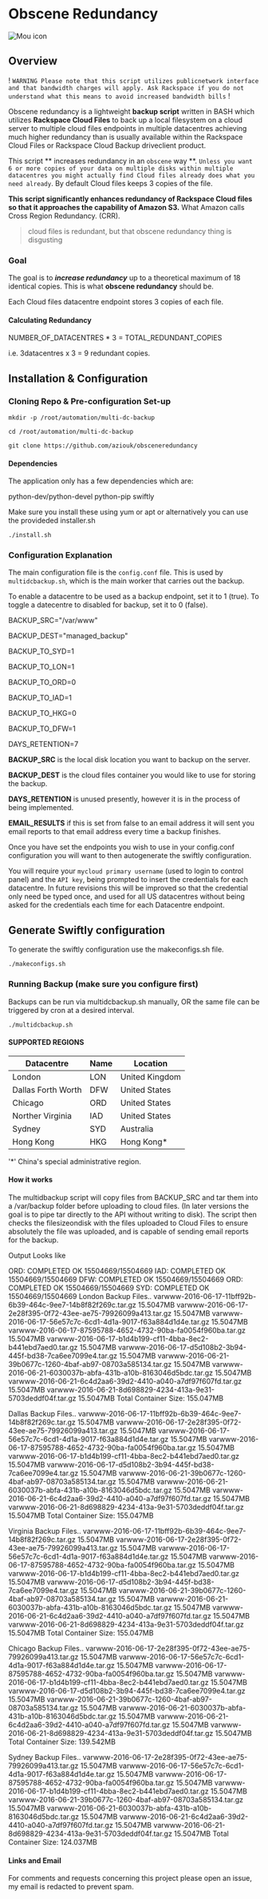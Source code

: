 # Obscene Redundancy

![Mou icon](http://i.imgur.com/sccHXFt.jpg)

## Overview

! `WARNING Please note that this script utilizes publicnetwork interface and that bandwidth charges will apply. Ask Rackspace if you do not understand what this means to avoid increased bandwidth bills` !

Obscene redundancy is a lightweight **backup script** written in BASH which utilizes **Rackspace Cloud Files** to back up a local filesystem on a cloud server to multiple cloud files endpoints in multiple datacentres achieving much higher redundancy than is usually available within the Rackspace Cloud Files or Rackspace Cloud Backup driveclient product.

This script ** increases redundancy in an `obscene` way **. `Unless you want 6 or more copies of your data on multiple disks within multiple datacentres you might actually find Cloud files already does what you need already`. By default Cloud files keeps 3 copies of the file.

**This script significantly enhances redundancy of Rackspace Cloud files so that it approaches the capability of Amazon S3.** What Amazon calls Cross Region Redundancy. (CRR).

> cloud files is redundant, but that obscene redundancy thing is disgusting

### Goal

The goal is to _**increase redundancy**_ up to a theoretical maximum of 18 identical copies. This is what **obscene redundancy** should be. 

Each Cloud files datacentre endpoint stores 3 copies of each file. 

#### Calculating Redundancy

NUMBER_OF_DATACENTRES * 3 = TOTAL_REDUNDANT_COPIES

i.e. 3datacentres x 3 = 9 redundant copies.

## Installation & Configuration

### Cloning Repo & Pre-configuration Set-up

`mkdir -p /root/automation/multi-dc-backup`

`cd /root/automation/multi-dc-backup`

`git clone https://github.com/aziouk/obsceneredundancy`

#### Dependencies

The application only has a few dependencies which are:

python-dev/python-devel
python-pip
swiftly 

Make sure you install these using yum or apt or alternatively you can use the provideded installer.sh

`./install.sh`


### Configuration Explanation

The main configuration file is the `config.conf` file. This is used by `multidcbackup.sh`, which is the main worker that carries out the backup.

To enable a datacentre to be used as a backup endpoint, set it to 1 (true). To toggle a datecentre to disabled for backup, set it to 0 (false).

BACKUP_SRC="/var/www"

BACKUP_DEST="managed_backup"

BACKUP_TO_SYD=1

BACKUP_TO_LON=1

BACKUP_TO_ORD=0

BACKUP_TO_IAD=1

BACKUP_TO_HKG=0

BACKUP_TO_DFW=1

DAYS_RETENTION=7


**BACKUP_SRC** is the local disk location you want to backup on the server.

**BACKUP_DEST** is the cloud files container you would like to use for storing the backup.

**DAYS_RETENTION** is unused presently, however it is in the process of being implemented.

**EMAIL_RESULTS** if this is set from false to an email address it will sent you email reports to that email address every time a backup finishes.

Once you have set the endpoints you wish to use in your config.conf configuration you will want to then autogenerate the swiftly configuration. 

You will require your `mycloud primary username` (used to login to control panel) and the `API key`, being prompted to insert the credentials for each datacentre. In future revisions this will be improved so that the credential only need be typed once, and used for all US datacentres without being asked for the credentials each time for each Datacentre endpoint. 


## Generate Swiftly configuration

To generate the swiftly configuration use the makeconfigs.sh file.

`./makeconfigs.sh`

### Running Backup (make sure you configure first)

Backups can be run via multidcbackup.sh manually, OR the same file can be triggered by cron at a desired interval.

`./multidcbackup.sh `


#### SUPPORTED REGIONS


Datacentre | Name | Location
------------ | ------------- | ------------
London | LON | United Kingdom
Dallas Forth Worth | DFW  | United States
Chicago | ORD | United States
Norther Virginia | IAD | United States
Sydney | SYD | Australia
Hong Kong | HKG | Hong Kong*

'*' China's special administrative region.

#### How it works

The multidbackup script will copy files from BACKUP_SRC and tar them into a /var/backup folder before uploading to cloud files. (In later versions the goal is to pipe tar directly to the API without writing to disk). The script then checks the filesizeondisk with the files uploaded to Cloud Files to ensure absolutely the file was uploaded, and is capable of sending email reports for the backup.

Output Looks like

ORD: COMPLETED OK 15504669/15504669
IAD: COMPLETED OK 15504669/15504669
DFW: COMPLETED OK 15504669/15504669
ORD: COMPLETED OK 15504669/15504669
SYD: COMPLETED OK 15504669/15504669
London Backup Files..
varwww-2016-06-17-11bff92b-6b39-464c-9ee7-14b8f82f269c.tar.gz 15.5047MB
varwww-2016-06-17-2e28f395-0f72-43ee-ae75-79926099a413.tar.gz 15.5047MB
varwww-2016-06-17-56e57c7c-6cd1-4d1a-9017-f63a884d1d4e.tar.gz 15.5047MB
varwww-2016-06-17-87595788-4652-4732-90ba-fa0054f960ba.tar.gz 15.5047MB
varwww-2016-06-17-b1d4b199-cf11-4bba-8ec2-b441ebd7aed0.tar.gz 15.5047MB
varwww-2016-06-17-d5d108b2-3b94-445f-bd38-7ca6ee7099e4.tar.gz 15.5047MB
varwww-2016-06-21-39b0677c-1260-4baf-ab97-08703a585134.tar.gz 15.5047MB
varwww-2016-06-21-6030037b-abfa-431b-a10b-8163046d5bdc.tar.gz 15.5047MB
varwww-2016-06-21-6c4d2aa6-39d2-4410-a040-a7df97f607fd.tar.gz 15.5047MB
varwww-2016-06-21-8d698829-4234-413a-9e31-5703deddf04f.tar.gz 15.5047MB
Total Container Size: 155.047MB

Dallas Backup Files..
varwww-2016-06-17-11bff92b-6b39-464c-9ee7-14b8f82f269c.tar.gz 15.5047MB
varwww-2016-06-17-2e28f395-0f72-43ee-ae75-79926099a413.tar.gz 15.5047MB
varwww-2016-06-17-56e57c7c-6cd1-4d1a-9017-f63a884d1d4e.tar.gz 15.5047MB
varwww-2016-06-17-87595788-4652-4732-90ba-fa0054f960ba.tar.gz 15.5047MB
varwww-2016-06-17-b1d4b199-cf11-4bba-8ec2-b441ebd7aed0.tar.gz 15.5047MB
varwww-2016-06-17-d5d108b2-3b94-445f-bd38-7ca6ee7099e4.tar.gz 15.5047MB
varwww-2016-06-21-39b0677c-1260-4baf-ab97-08703a585134.tar.gz 15.5047MB
varwww-2016-06-21-6030037b-abfa-431b-a10b-8163046d5bdc.tar.gz 15.5047MB
varwww-2016-06-21-6c4d2aa6-39d2-4410-a040-a7df97f607fd.tar.gz 15.5047MB
varwww-2016-06-21-8d698829-4234-413a-9e31-5703deddf04f.tar.gz 15.5047MB
Total Container Size: 155.047MB

Virginia Backup Files..
varwww-2016-06-17-11bff92b-6b39-464c-9ee7-14b8f82f269c.tar.gz 15.5047MB
varwww-2016-06-17-2e28f395-0f72-43ee-ae75-79926099a413.tar.gz 15.5047MB
varwww-2016-06-17-56e57c7c-6cd1-4d1a-9017-f63a884d1d4e.tar.gz 15.5047MB
varwww-2016-06-17-87595788-4652-4732-90ba-fa0054f960ba.tar.gz 15.5047MB
varwww-2016-06-17-b1d4b199-cf11-4bba-8ec2-b441ebd7aed0.tar.gz 15.5047MB
varwww-2016-06-17-d5d108b2-3b94-445f-bd38-7ca6ee7099e4.tar.gz 15.5047MB
varwww-2016-06-21-39b0677c-1260-4baf-ab97-08703a585134.tar.gz 15.5047MB
varwww-2016-06-21-6030037b-abfa-431b-a10b-8163046d5bdc.tar.gz 15.5047MB
varwww-2016-06-21-6c4d2aa6-39d2-4410-a040-a7df97f607fd.tar.gz 15.5047MB
varwww-2016-06-21-8d698829-4234-413a-9e31-5703deddf04f.tar.gz 15.5047MB
Total Container Size: 155.047MB

Chicago Backup Files..
varwww-2016-06-17-2e28f395-0f72-43ee-ae75-79926099a413.tar.gz 15.5047MB
varwww-2016-06-17-56e57c7c-6cd1-4d1a-9017-f63a884d1d4e.tar.gz 15.5047MB
varwww-2016-06-17-87595788-4652-4732-90ba-fa0054f960ba.tar.gz 15.5047MB
varwww-2016-06-17-b1d4b199-cf11-4bba-8ec2-b441ebd7aed0.tar.gz 15.5047MB
varwww-2016-06-17-d5d108b2-3b94-445f-bd38-7ca6ee7099e4.tar.gz 15.5047MB
varwww-2016-06-21-39b0677c-1260-4baf-ab97-08703a585134.tar.gz 15.5047MB
varwww-2016-06-21-6030037b-abfa-431b-a10b-8163046d5bdc.tar.gz 15.5047MB
varwww-2016-06-21-6c4d2aa6-39d2-4410-a040-a7df97f607fd.tar.gz 15.5047MB
varwww-2016-06-21-8d698829-4234-413a-9e31-5703deddf04f.tar.gz 15.5047MB
Total Container Size: 139.542MB

Sydney Backup Files..
varwww-2016-06-17-2e28f395-0f72-43ee-ae75-79926099a413.tar.gz 15.5047MB
varwww-2016-06-17-56e57c7c-6cd1-4d1a-9017-f63a884d1d4e.tar.gz 15.5047MB
varwww-2016-06-17-87595788-4652-4732-90ba-fa0054f960ba.tar.gz 15.5047MB
varwww-2016-06-17-b1d4b199-cf11-4bba-8ec2-b441ebd7aed0.tar.gz 15.5047MB
varwww-2016-06-21-39b0677c-1260-4baf-ab97-08703a585134.tar.gz 15.5047MB
varwww-2016-06-21-6030037b-abfa-431b-a10b-8163046d5bdc.tar.gz 15.5047MB
varwww-2016-06-21-6c4d2aa6-39d2-4410-a040-a7df97f607fd.tar.gz 15.5047MB
varwww-2016-06-21-8d698829-4234-413a-9e31-5703deddf04f.tar.gz 15.5047MB
Total Container Size: 124.037MB

#### Links and Email

For comments and requests concerning this project please open an issue, my email is redacted to prevent spam.
